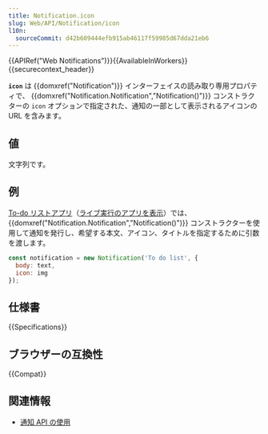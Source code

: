 ```yaml
---
title: Notification.icon
slug: Web/API/Notification/icon
l10n:
  sourceCommit: d42b609444efb915ab46117f59985d67dda21eb6
---
```


{{APIRef("Web Notifications")}}{{AvailableInWorkers}}{{securecontext_header}}

**`icon`** は {{domxref("Notification")}} インターフェイスの読み取り専用プロパティで、 {{domxref("Notification.Notification","Notification()")}} コンストラクターの `icon` オプションで指定された、通知の一部として表示されるアイコンの URL を含みます。

## 値

文字列です。

## 例

[To-do リストアプリ](https://github.com/mdn/dom-examples/tree/main/to-do-notifications)（[ライブ実行のアプリを表示](https://mdn.github.io/dom-examples/to-do-notifications/)）では、 {{domxref("Notification.Notification","Notification()")}} コンストラクターを使用して通知を発行し、希望する本文、アイコン、タイトルを指定するために引数を渡します。

```js
const notification = new Notification('To do list', {
  body: text,
  icon: img
});
```

## 仕様書

{{Specifications}}

## ブラウザーの互換性

{{Compat}}

## 関連情報

- [通知 API の使用](/ja/docs/Web/API/Notifications_API/Using_the_Notifications_API)
